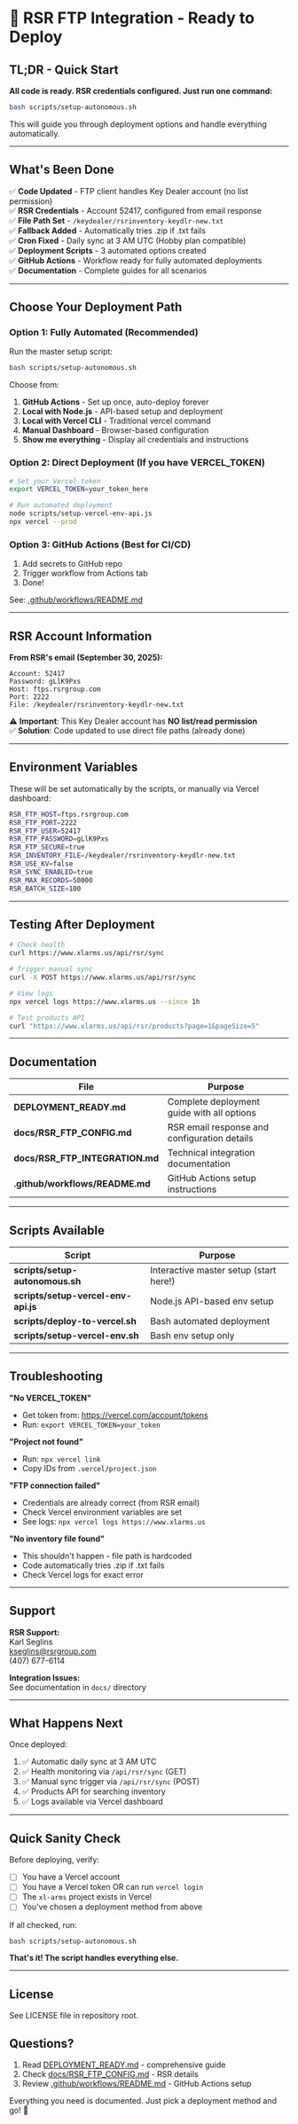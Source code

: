 # 🚀 RSR FTP Integration - Ready to Deploy

## TL;DR - Quick Start

**All code is ready. RSR credentials configured. Just run one command:**

```bash
bash scripts/setup-autonomous.sh
```

This will guide you through deployment options and handle everything automatically.

---

## What's Been Done

✅ **Code Updated** - FTP client handles Key Dealer account (no list permission)  
✅ **RSR Credentials** - Account 52417, configured from email response  
✅ **File Path Set** - `/keydealer/rsrinventory-keydlr-new.txt`  
✅ **Fallback Added** - Automatically tries .zip if .txt fails  
✅ **Cron Fixed** - Daily sync at 3 AM UTC (Hobby plan compatible)  
✅ **Deployment Scripts** - 3 automated options created  
✅ **GitHub Actions** - Workflow ready for fully automated deployments  
✅ **Documentation** - Complete guides for all scenarios  

---

## Choose Your Deployment Path

### Option 1: Fully Automated (Recommended)

Run the master setup script:

```bash
bash scripts/setup-autonomous.sh
```

Choose from:
1. **GitHub Actions** - Set up once, auto-deploy forever
2. **Local with Node.js** - API-based setup and deployment
3. **Local with Vercel CLI** - Traditional vercel command
4. **Manual Dashboard** - Browser-based configuration
5. **Show me everything** - Display all credentials and instructions

### Option 2: Direct Deployment (If you have VERCEL_TOKEN)

```bash
# Set your Vercel token
export VERCEL_TOKEN=your_token_here

# Run automated deployment
node scripts/setup-vercel-env-api.js
npx vercel --prod
```

### Option 3: GitHub Actions (Best for CI/CD)

1. Add secrets to GitHub repo
2. Trigger workflow from Actions tab
3. Done!

See: [.github/workflows/README.md](.github/workflows/README.md)

---

## RSR Account Information

**From RSR's email (September 30, 2025):**

```
Account: 52417
Password: gLlK9Pxs
Host: ftps.rsrgroup.com
Port: 2222
File: /keydealer/rsrinventory-keydlr-new.txt
```

⚠️ **Important**: This Key Dealer account has **NO list/read permission**  
✅ **Solution**: Code updated to use direct file paths (already done)

---

## Environment Variables

These will be set automatically by the scripts, or manually via Vercel dashboard:

```bash
RSR_FTP_HOST=ftps.rsrgroup.com
RSR_FTP_PORT=2222
RSR_FTP_USER=52417
RSR_FTP_PASSWORD=gLlK9Pxs
RSR_FTP_SECURE=true
RSR_INVENTORY_FILE=/keydealer/rsrinventory-keydlr-new.txt
RSR_USE_KV=false
RSR_SYNC_ENABLED=true
RSR_MAX_RECORDS=50000
RSR_BATCH_SIZE=100
```

---

## Testing After Deployment

```bash
# Check health
curl https://www.xlarms.us/api/rsr/sync

# Trigger manual sync
curl -X POST https://www.xlarms.us/api/rsr/sync

# View logs
npx vercel logs https://www.xlarms.us --since 1h

# Test products API
curl "https://www.xlarms.us/api/rsr/products?page=1&pageSize=5"
```

---

## Documentation

| File | Purpose |
|------|---------|
| **DEPLOYMENT_READY.md** | Complete deployment guide with all options |
| **docs/RSR_FTP_CONFIG.md** | RSR email response and configuration details |
| **docs/RSR_FTP_INTEGRATION.md** | Technical integration documentation |
| **.github/workflows/README.md** | GitHub Actions setup instructions |

---

## Scripts Available

| Script | Purpose |
|--------|---------|
| **scripts/setup-autonomous.sh** | Interactive master setup (start here!) |
| **scripts/setup-vercel-env-api.js** | Node.js API-based env setup |
| **scripts/deploy-to-vercel.sh** | Bash automated deployment |
| **scripts/setup-vercel-env.sh** | Bash env setup only |

---

## Troubleshooting

**"No VERCEL_TOKEN"**
- Get token from: https://vercel.com/account/tokens
- Run: `export VERCEL_TOKEN=your_token`

**"Project not found"**
- Run: `npx vercel link`
- Copy IDs from `.vercel/project.json`

**"FTP connection failed"**
- Credentials are already correct (from RSR email)
- Check Vercel environment variables are set
- See logs: `npx vercel logs https://www.xlarms.us`

**"No inventory file found"**
- This shouldn't happen - file path is hardcoded
- Code automatically tries .zip if .txt fails
- Check Vercel logs for exact error

---

## Support

**RSR Support:**  
Karl Seglins  
kseglins@rsrgroup.com  
(407) 677-6114

**Integration Issues:**  
See documentation in `docs/` directory

---

## What Happens Next

Once deployed:

1. ✅ Automatic daily sync at 3 AM UTC
2. ✅ Health monitoring via `/api/rsr/sync` (GET)
3. ✅ Manual sync trigger via `/api/rsr/sync` (POST)
4. ✅ Products API for searching inventory
5. ✅ Logs available via Vercel dashboard

---

## Quick Sanity Check

Before deploying, verify:

- [ ] You have a Vercel account
- [ ] You have a Vercel token OR can run `vercel login`
- [ ] The `xl-arms` project exists in Vercel
- [ ] You've chosen a deployment method from above

If all checked, run:

```bash
bash scripts/setup-autonomous.sh
```

**That's it! The script handles everything else.**

---

## License

See LICENSE file in repository root.

## Questions?

1. Read [DEPLOYMENT_READY.md](DEPLOYMENT_READY.md) - comprehensive guide
2. Check [docs/RSR_FTP_CONFIG.md](docs/RSR_FTP_CONFIG.md) - RSR details
3. Review [.github/workflows/README.md](.github/workflows/README.md) - GitHub Actions setup

Everything you need is documented. Just pick a deployment method and go! 🚀
